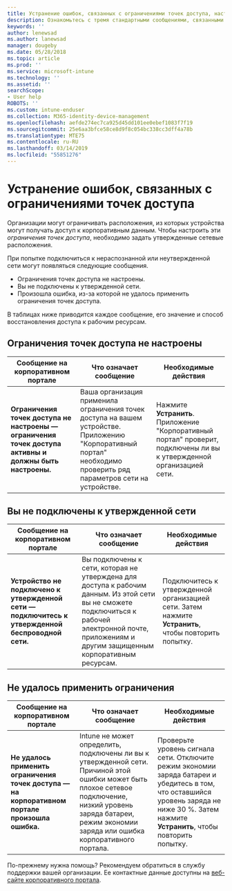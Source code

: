 ```yaml
---
title: Устранение ошибок, связанных с ограничениями точек доступа, настроенными в Intune
description: Ознакомьтесь с тремя стандартными сообщениями, связанными с политиками ограничения точек доступа в Intune, и узнайте, как устранять эти ошибки.
keywords: ''
author: lenewsad
ms.author: lanewsad
manager: dougeby
ms.date: 05/28/2018
ms.topic: article
ms.prod: ''
ms.service: microsoft-intune
ms.technology: ''
ms.assetid: ''
searchScope:
- User help
ROBOTS: ''
ms.custom: intune-enduser
ms.collection: M365-identity-device-management
ms.openlocfilehash: aefde274ec7ca925d45dd101ee0ebef1083f7f19
ms.sourcegitcommit: 25e6aa3bfce58ce8d9f8c054bc338cc3dff4a78b
ms.translationtype: MTE75
ms.contentlocale: ru-RU
ms.lasthandoff: 03/14/2019
ms.locfileid: "55851276"
---
```

# <a name="resolve-access-point-restrictions"></a>Устранение ошибок, связанных с ограничениями точек доступа

Организации могут ограничивать расположения, из которых устройства могут получать доступ к корпоративным данным.
Чтобы настроить эти *ограничения точек доступа*, необходимо задать утвержденные сетевые расположения.  

При попытке подключиться к нераспознанной или неутвержденной сети могут появляться следующие сообщения.

* Ограничения точек доступа не настроены.
* Вы не подключены к утвержденной сети.
* Произошла ошибка, из-за которой не удалось применить ограничения точек доступа.

 В таблицах ниже приводится каждое сообщение, его значение и способ восстановления доступа к рабочим ресурсам.

## <a name="access-point-restrictions-not-set-up"></a>Ограничения точек доступа не настроены  
| Сообщение на корпоративном портале | Что означает сообщение | Необходимые действия                                                               
|------------------------|--------------------------|--------------------------|
| **Ограничения точек доступа не настроены — ограничения точек доступа активны и должны быть настроены.** | Ваша организация применила ограничения точек доступа на вашем устройстве. Приложению "Корпоративный портал" необходимо проверить ряд параметров сети на устройстве. | Нажмите **Устранить**. Приложение "Корпоративный портал" проверит, подключены ли вы к утвержденной организацией сети. |

## <a name="not-connected-to-an-approved-network"></a>Вы не подключены к утвержденной сети  

| Сообщение на корпоративном портале | Что означает сообщение | Необходимые действия                                                                   
|------------------------|-----------------------------------|--------------------------|
| **Устройство не подключено к утвержденной сети — подключитесь к утвержденной беспроводной сети.** | Вы подключены к сети, которая не утверждена для доступа к рабочим данным. Из этой сети вы не сможете подключиться к рабочей электронной почте, приложениям и другим защищенным корпоративным ресурсам. | Подключитесь к утвержденной организацией сети. Затем нажмите **Устранить**, чтобы повторить попытку. |

## <a name="restrictions-couldnt-be-enforced"></a>Не удалось применить ограничения  

| Сообщение на корпоративном портале | Что означает сообщение | Необходимые действия                                                                      
|------------------------|-----------------------------------|--------------------------|
| **Не удалось применить ограничения точек доступа — на корпоративном портале произошла ошибка.** | Intune не может определить, подключены ли вы к утвержденной сети. Причиной этой ошибки может быть плохое сетевое подключение, низкий уровень заряда батареи, режим экономии заряда или ошибка корпоративного портала. | Проверьте уровень сигнала сети. Отключите режим экономии заряда батареи и убедитесь в том, что оставшийся уровень заряда не ниже 30 %. Затем нажмите **Устранить**, чтобы повторить попытку. 

По-прежнему нужна помощь? Рекомендуем обратиться в службу поддержки вашей организации. Ее контактные данные доступны на [веб-сайте корпоративного портала](https://portal.manage.microsoft.com/#HelpDeskDialog).

